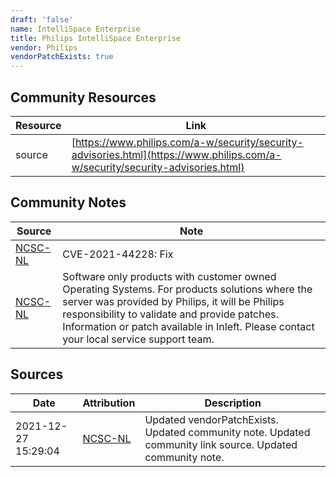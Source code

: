 ```yaml
---
draft: 'false'
name: IntelliSpace Enterprise
title: Philips IntelliSpace Enterprise
vendor: Philips
vendorPatchExists: true
---
```



## Community Resources
| Resource | Link |
| --- | --- |
| source | [https://www.philips.com/a-w/security/security-advisories.html](https://www.philips.com/a-w/security/security-advisories.html) |

## Community Notes
| Source | Note |
| --- | --- |
| [NCSC-NL](https://github.com/NCSC-NL/log4shell/blob/main/software/README.md) | CVE-2021-44228: Fix </ul> |
| [NCSC-NL](https://github.com/NCSC-NL/log4shell/blob/main/software/README.md) | Software only products with customer owned Operating Systems. For products solutions where the server was provided by Philips, it will be Philips responsibility to validate and provide patches. Information or patch available in Inleft. Please contact your local service support team. |

## Sources
| Date | Attribution | Description |
| --- | --- | --- |
| 2021-12-27 15:29:04 | [NCSC-NL](https://github.com/NCSC-NL/log4shell/blob/main/software/README.md) | Updated vendorPatchExists. Updated community note. Updated community link source. Updated community note.  |
